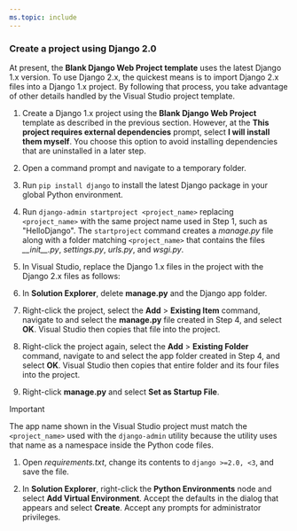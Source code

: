 ```yaml
---
ms.topic: include
---
```

### Create a project using Django 2.0

At present, the **Blank Django Web Project template** uses the latest Django 1.x version. To use Django 2.x, the quickest means is to import Django 2.x files into a Django 1.x project. By following that process, you take advantage of other details handled by the Visual Studio project template.

1. Create a Django 1.x project using the **Blank Django Web Project** template as described in the previous section. However, at the **This project requires external dependencies** prompt, select **I will install them myself**. You choose this option to avoid installing dependencies that are uninstalled in a later step.

1. Open a command prompt and navigate to a temporary folder.

1. Run `pip install django` to install the latest Django package in your global Python environment.

1. Run `django-admin startproject <project_name>` replacing `<project_name>` with the same project name used in Step 1, such as "HelloDjango". The `startproject` command creates a *manage.py* file along with a folder matching `<project_name>` that contains the files *\_\_init\_\_.py*, *settings.py*, *urls.py*, and *wsgi.py*.

1. In Visual Studio, replace the Django 1.x files in the project with the Django 2.x files as follows:

  1. In **Solution Explorer**, delete **manage.py** and the Django app folder.
  1. Right-click the project, select the **Add** > **Existing Item** command, navigate to and select the **manage.py** file created in Step 4, and select **OK**. Visual Studio then copies that file into the project.
  1. Right-click the project again, select the **Add** > **Existing Folder** command, navigate to and select the app folder created in Step 4, and select **OK**. Visual Studio then copies that entire folder and its four files into the project.
  1. Right-click **manage.py** and select **Set as Startup File**.

  > [!Important]
  > The app name shown in the Visual Studio project must match the `<project_name>` used with the `django-admin` utility because the utility uses that name as a namespace inside the Python code files.

1. Open *requirements.txt*, change its contents to `django >=2.0, <3`, and save the file.

1. In **Solution Explorer**, right-click the **Python Environments** node and select **Add Virtual Environment**. Accept the defaults in the dialog that appears and select **Create**. Accept any prompts for administrator privileges.